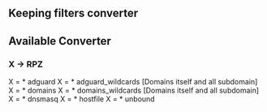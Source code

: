 ## Keeping filters converter

## Available Converter

### X -> RPZ
X = * adguard
X = * adguard_wildcards [Domains itself and all subdomain]
X = * domains
X = * domains_wildcards [Domains itself and all subdomain]
X = * dnsmasq
X = * hostfile
X = * unbound